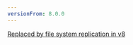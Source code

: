 ```yaml
---
versionFrom: 8.0.0
---
```


[Replaced by file system replication in v8](file-system-replication.md)  